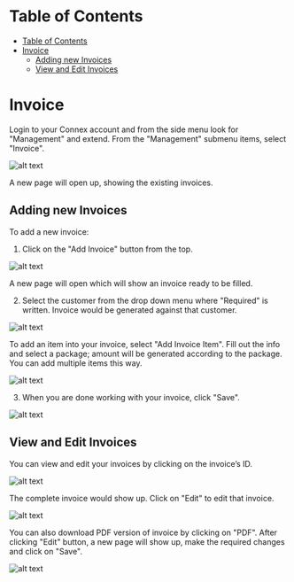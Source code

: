 # Table of Contents
* [Table of Contents](#table-of-contents)
* [Invoice](#invoice)
  * [Adding new Invoices](#adding-new-invoices)
  * [View and Edit Invoices](#view-and-edit-invoices)





# Invoice

Login to your Connex account and from the side menu look for "Management" and extend. From the "Management" submenu items, select "Invoice".

![alt text][invoice-1]
 
A new page will open up, showing the existing invoices.

## Adding new Invoices

To add a new invoice:

1)	Click on the "Add Invoice" button from the top.

![alt text][invoice-2]

A new page will open which will show an invoice ready to be filled.

2)	Select the customer from the drop down menu where "Required" is written. Invoice would be generated against that customer.

![alt text][invoice-5]

To add an item into your invoice, select "Add Invoice Item". Fill out the info and select a package; amount will be generated according to the package. You can add multiple items this way.
 
![alt text][invoice-6]

3)	When you are done working with your invoice, click "Save".

![alt text][invoice-7]

## View and Edit Invoices

You can view and edit your invoices by clicking on the invoice’s ID.
 
![alt text][invoice-2D] 
 
The complete invoice would show up. Click on "Edit" to edit that invoice.

![alt text][invoice-3]

You can also download PDF version of invoice by clicking on "PDF".
After clicking "Edit" button, a new page will show up, make the required changes and click on "Save".

![alt text][invoice-4]
 
[invoice-1]: https://raw.githubusercontent.com/digipigeon/connexcs-user-docs/master/img/invoice-1.png "Invoice-1"
[invoice-2]: https://raw.githubusercontent.com/digipigeon/connexcs-user-docs/master/img/invoice-2.png "Invoice-2"
[invoice-3]: https://raw.githubusercontent.com/digipigeon/connexcs-user-docs/master/img/invoice-3.png "Invoice-3"
[invoice-4]: https://raw.githubusercontent.com/digipigeon/connexcs-user-docs/master/img/invoice-4.png "Invoice-4"
[invoice-5]: https://raw.githubusercontent.com/digipigeon/connexcs-user-docs/master/img/invoice-5.png "Invoice-5"
[invoice-6]: https://raw.githubusercontent.com/digipigeon/connexcs-user-docs/master/img/invoice-6.png "Invoice-6"
[invoice-7]: https://raw.githubusercontent.com/digipigeon/connexcs-user-docs/master/img/invoice-7.png "Invoice-7"
[invoice-2D]: https://raw.githubusercontent.com/digipigeon/connexcs-user-docs/master/img/invoice-2D.png "Invoice-2D"
 

